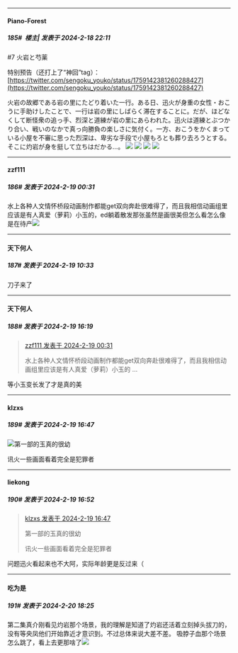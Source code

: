 
*****

####  Piano-Forest  
##### 185#         楼主| 发表于 2024-2-18 22:11

#7 火岩と芍薬

特别预告（还打上了“神回”tag）：
[https://twitter.com/sengoku_youko/status/1759142381260288427](https://twitter.com/sengoku_youko/status/1759142381260288427)

火岩の故郷である岩の里にたどり着いた一行。ある日、迅火が身重の女性・おこうに手助けしたことで、一行は岩の里にしばらく滞在することに。だが、ほどなくして断怪衆の追っ手、烈深と道練が岩の里にあらわれた。迅火は道練とぶつかり合い、戦いのなかで真っ向勝負の楽しさに気付く。一方、おこうをかくまっている小屋を不審に思った烈深は、卑劣な手段で小屋もろとも葬り去ろうとする。そこに灼岩が身を挺して立ちはだかる…。
<img src="https://p.sda1.dev/15/022a55249242b7449110f66de5fef5bb/img01 _1_.webp" referrerpolicy="no-referrer">
<img src="https://p.sda1.dev/15/c454940e6ad6a87688783052a8c03259/img02 _1_.webp" referrerpolicy="no-referrer">
<img src="https://p.sda1.dev/15/50b21b2fe38dd62b3e9e557107b66aae/img03 _1_.webp" referrerpolicy="no-referrer">
<img src="https://p.sda1.dev/15/7b606ce453d126da319a70070c63c45e/img04 _1_.webp" referrerpolicy="no-referrer">


*****

####  zzf111  
##### 186#       发表于 2024-2-19 00:31

水上各种人文情怀桥段动画制作都能get双向奔赴很难得了，而且我相信动画组里应该是有人真爱（萝莉）小玉的，ed躺着散发那张虽然是画很美但怎么看怎么像是在待产<img src="https://static.saraba1st.com/image/smiley/face2017/067.png" referrerpolicy="no-referrer">


*****

####  天下何人  
##### 187#       发表于 2024-2-19 10:33

刀子来了


*****

####  天下何人  
##### 188#       发表于 2024-2-19 16:19

<blockquote><a href="httphttps://bbs.saraba1st.com/2b/forum.php?mod=redirect&amp;goto=findpost&amp;pid=63993854&amp;ptid=2144090" target="_blank">zzf111 发表于 2024-2-19 00:31</a>

水上各种人文情怀桥段动画制作都能get双向奔赴很难得了，而且我相信动画组里应该是有人真爱（萝莉）小玉的 ...</blockquote>
等小玉变长发了才是真的美


*****

####  klzxs  
##### 189#       发表于 2024-2-19 16:47

<img src="https://static.saraba1st.com/image/smiley/face2017/068.png" referrerpolicy="no-referrer">第一部的玉真的很幼

讯火一些画面看着完全是犯罪者

*****

####  liekong  
##### 190#       发表于 2024-2-19 16:52

<blockquote><a href="httphttps://bbs.saraba1st.com/2b/forum.php?mod=redirect&amp;goto=findpost&amp;pid=64000420&amp;ptid=2144090" target="_blank">klzxs 发表于 2024-2-19 16:47</a>

第一部的玉真的很幼

讯火一些画面看着完全是犯罪者</blockquote>
问题迅火看起来也不大阿，实际年龄更是反过来（


*****

####  吃为是  
##### 191#       发表于 2024-2-20 18:25

第二集真介刚看见灼岩那个场景，我的理解是知道了灼岩还活着立刻掉头拔刀的，没有等央凤他们开始靠近才意识到。不过总体来说大差不差。
吸脖子血那个场景怎么跳了，看上去更那啥了<img src="https://static.saraba1st.com/image/smiley/face2017/040.png" referrerpolicy="no-referrer">

